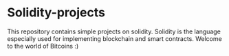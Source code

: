# Solidity-projects
This repository contains simple projects on solidity. Solidity is the language especially used for implementing blockchain and smart contracts. Welcome to the world of Bitcoins :)
